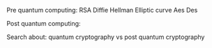 
Pre quantum computing:
RSA
Diffie Hellman
Elliptic curve
Aes
Des

Post quantum computing:




Search about: quantum cryptography vs post quantum cryptography 
